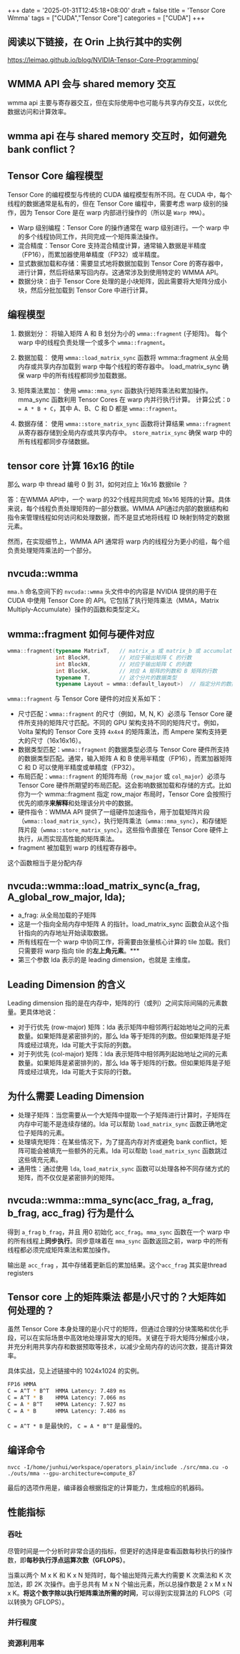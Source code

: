 +++
date = '2025-01-31T12:45:18+08:00'
draft = false
title = 'Tensor Core Wmma'
tags = ["CUDA","Tensor Core"]
categories = ["CUDA"]
+++

## 阅读以下链接，在 Orin 上执行其中的实例

https://leimao.github.io/blog/NVIDIA-Tensor-Core-Programming/

## WMMA API 会与 shared memory 交互

wmma api 主要与寄存器交互，但在实际使用中也可能与共享内存交互，以优化数据访问和计算效率。

## wmma api 在与 shared memory 交互时，如何避免 bank conflict？

## Tensor Core 编程模型

Tensor Core 的编程模型与传统的 CUDA 编程模型有所不同。在 CUDA 中，每个线程的数据通常是私有的，但在 Tensor Core 编程中，需要考虑 warp 级别的操作，因为 Tensor Core 是在 warp 内部进行操作的（所以是 `Warp MMA`）。

- Warp 级别编程：Tensor Core 的操作通常在 warp 级别进行。一个 warp 中的多个线程协同工作，共同完成一个矩阵乘法操作。
- 混合精度：Tensor Core 支持混合精度计算，通常输入数据是半精度（FP16），而累加器使用单精度（FP32）或半精度。
- 显式数据加载和存储：需要显式地将数据加载到 Tensor Core 的寄存器中，进行计算，然后将结果写回内存。这通常涉及到使用特定的 WMMA API。
- 数据分块：由于 Tensor Core 处理的是小块矩阵，因此需要将大矩阵分成小块，然后分批加载到 Tensor Core 中进行计算。


## 编程模型

1. 数据划分：
    将输入矩阵 A 和 B 划分为小的 `wmma::fragment` (子矩阵)。
    每个 warp 中的线程负责处理一个或多个 `wmma::fragment`。

2. 数据加载：
    使用 `wmma::load_matrix_sync` 函数将 wmma::fragment 从全局内存或共享内存加载到 warp 中每个线程的寄存器中。
    load_matrix_sync 确保 warp 中的所有线程都同步加载数据。

3. 矩阵乘法累加：
    使用 `wmma::mma_sync` 函数执行矩阵乘法和累加操作。
    mma_sync 函数利用 Tensor Cores 在 warp 内并行执行计算。
    计算公式：`D = A * B + C`，其中 A、B、C 和 D 都是 `wmma::fragment`。

4. 数据存储：
    使用 `wmma::store_matrix_sync` 函数将计算结果 `wmma::fragment` 从寄存器存储到全局内存或共享内存中。
    `store_matrix_sync` 确保 warp 中的所有线程都同步存储数据。

## tensor core 计算 16x16 的tile

那么 warp 中 thread 编号 0 到 31，如何对应上 16x16 数据tile ？

答：在WMMA API中，一个 warp 的32个线程共同完成 16x16 矩阵的计算。具体来说，每个线程负责处理矩阵的一部分数据。WMMA API通过内部的数据结构和指令来管理线程如何访问和处理数据，而不是显式地将线程 ID 映射到特定的数据元素。

然而，在实现细节上，WMMA API 通常将 warp 内的线程分为更小的组，每个组负责处理矩阵乘法的一个部分。

## nvcuda::wmma

`mma.h` 命名空间下的 `nvcuda::wmma` 头文件中的内容是 NVIDIA 提供的用于在 CUDA 中使用 Tensor Core 的 API。它包括了执行矩阵乘法（MMA，Matrix Multiply-Accumulate）操作的函数和类型定义。


## wmma::fragment 如何与硬件对应

~~~cpp
wmma::fragment(typename MatrixT,   // matrix_a 或 matrix_b 或 accumulator
               int BlockM,         // 对应于输出矩阵 C 的行数
               int BlockN,         // 对应于输出矩阵 C 的列数
               int BlockK,         // 对应 A 矩阵的列数和 B 矩阵的行数
               typename T,         // 这个分片的数据类型
               typename Layout = wmma::default_layout>)  // 指定分片的数据排布
~~~

`wmma::fragment` 与 Tensor Core 硬件的对应关系如下：

  - 尺寸匹配：`wmma::fragment` 的尺寸（例如，M, N, K）必须与 Tensor Core 硬件所支持的矩阵尺寸匹配。不同的 GPU 架构支持不同的矩阵尺寸。例如，Volta 架构的 Tensor Core 支持 `4x4x4` 的矩阵乘法，而 Ampere 架构支持更大的尺寸（16x16x16）。
  - 数据类型匹配：`wmma::fragment` 的数据类型必须与 Tensor Core 硬件所支持的数据类型匹配。通常，输入矩阵 A 和 B 使用半精度（FP16），而累加器矩阵 C 和 D 可以使用半精度或单精度（FP32）。
  - 布局匹配：`wmma::fragment` 的矩阵布局（`row_major` 或 `col_major`）必须与 Tensor Core 硬件所期望的布局匹配。这会影响数据加载和存储的方式。比如 你为一个 wmma::fragment 指定 row_major 布局时，Tensor Core 会按照行优先的顺序**来解释**和处理该分片中的数据。
  - 硬件指令：WMMA API 提供了一组硬件加速指令，用于加载矩阵片段（`wmma::load_matrix_sync`），执行矩阵乘法（`wmma::mma_sync`），和存储矩阵片段（`wmma::store_matrix_sync`）。这些指令直接在 Tensor Core 硬件上执行，从而实现高性能的矩阵乘法。
  - fragment 被加载到 warp 的线程寄存器中。

这个函数相当于是分配内存


## nvcuda::wmma::load_matrix_sync(a_frag, A_global_row_major, lda); 

  - a_frag: 从全局加载的子矩阵
  - 这是一个指向全局内存中矩阵 A 的指针。load_matrix_sync 函数会从这个指针指向的内存地址开始读取数据。
  - 所有线程在一个 warp 中协同工作，将需要由张量核心计算的 tile 加载。我们只需要将 warp 指向 tile 的**左上角元素**。***
  - 第三个参数 lda 表示的是 leading dimension，也就是 主维度。


## Leading Dimension 的含义

Leading dimension 指的是在内存中，矩阵的行（或列）之间实际间隔的元素数量。更具体地说：

  - 对于行优先 (row-major) 矩阵：lda 表示矩阵中相邻两行起始地址之间的元素数量。如果矩阵是紧密排列的，那么 lda 等于矩阵的列数。但如果矩阵是子矩阵或经过填充，lda 可能大于实际的列数。
  - 对于列优先 (col-major) 矩阵：lda 表示矩阵中相邻两列起始地址之间的元素数量。如果矩阵是紧密排列的，那么 lda 等于矩阵的行数。但如果矩阵是子矩阵或经过填充，lda 可能大于实际的行数。


## 为什么需要 Leading Dimension

  - 处理子矩阵：当您需要从一个大矩阵中提取一个子矩阵进行计算时，子矩阵在内存中可能不是连续存储的。lda 可以帮助 `load_matrix_sync` 函数正确地定位子矩阵的元素。
  - 处理填充矩阵：在某些情况下，为了提高内存对齐或避免 bank conflict，矩阵可能会被填充一些额外的元素。lda 可以帮助 `load_matrix_sync` 函数跳过这些填充元素。
  - 通用性：通过使用 `lda`, `load_matrix_sync` 函数可以处理各种不同存储方式的矩阵，而不仅仅是紧密排列的矩阵。


## nvcuda::wmma::mma_sync(acc_frag, a_frag, b_frag, acc_frag) 行为是什么

得到 `a_frag` `b_frag`，并且 用0 初始化 `acc_frag`。`mma_sync` 函数在一个 warp 中的所有线程上**同步执行**。同步意味着在 `mma_sync` 函数返回之前，warp 中的所有线程都必须完成矩阵乘法和累加操作。

输出是 `acc_frag` ，其中存储着更新后的累加结果。这个`acc_frag` 其实是thread registers



## Tensor core 上的矩阵乘法 都是小尺寸的？大矩阵如何处理的？

虽然 Tensor Core 本身处理的是小尺寸的矩阵，但通过合理的分块策略和优化手段，可以在实际场景中高效地处理非常大的矩阵。关键在于将大矩阵分解成小块，并充分利用共享内存和数据预取等技术，以减少全局内存的访问次数，提高计算效率。

具体实战，见上述链接中的 1024x1024 的实例。

~~~sh
FP16 HMMA
C = A^T * B^T  HMMA Latency: 7.489 ms
C = A^T * B    HMMA Latency: 7.066 ms
C = A * B^T    HMMA Latency: 7.927 ms
C = A * B      HMMA Latency: 7.486 ms
~~~

`C = A^T * B` 是最快的， `C = A * B^T` 是最慢的。


## 编译命令

`nvcc -I/home/junhui/workspace/operators_plain/include ./src/mma.cu -o ./outs/mma --gpu-architecture=compute_87`

最后的选项作用是，编译器会根据指定的计算能力，生成相应的机器码。


## 性能指标
### 吞吐

尽管时间是一个分析时非常合适的指标，但更好的选择是查看函数每秒执行的操作数，即**每秒执行浮点运算次数（GFLOPS）**。

当乘以两个 M x K 和 K x N 矩阵时，每个输出矩阵元素大约需要 K 次乘法和 K 次加法，即 2K 次操作。由于总共有 M x N 个输出元素，所以总操作数是 2 x M x N x K。**将这个数字除以执行矩阵乘法所需的时间**，可以得到实现算法的 FLOPS（可以转换为 GFLOPS）。

### 并行程度
### 资源利用率
